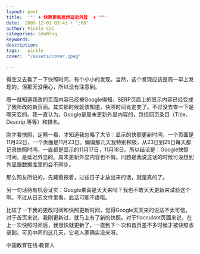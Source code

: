 ```yaml
---
layout: post  
title:  '"' + 快照更新居然延迟外显  + '"'
date:  2009-12-03 03:43 + ":00" 
author: Pickle Cai  
categories: EduBlog  
keywords: 
description:   
tags:	pickle   
cover:  "/assets/cover.jpeg"  

---  
```

    
得空又去看了一下快照时间，有个小小的发现。当然，这个发现应该是周一早上发现的，但那天没用心，所以没有注意到。



周一就知道我改的页面内容已经被Google得知，SERP页面上的显示内容已经变成了我所改的新页面。其实那时候就该知道，快照时间肯定变了。不过没去查一下是哪天变的。我一直认为，Google是周末更新外显内容的，包括网页条目（Title、Descrip.等等）和排名。



刚才看快照，定睛一看，才知道我忽略了大节：显示的快照更新时间，一个页面是11月22日，一个页面是11月23日。偏偏那几天我特别积极，从23日到25日每天都记录快照时间，一直都是显示的11月17日，11月18日。所以结论是：Google快照时间，是延迟外显的。周末更新外显内容也不假。问题是我说这话的时候可没想到外显跟数据库里的会不同步。



那么网友所说的，先藏着掖着，过些日子才放出来的话，就是真的了。



另一句话待有机会证实：Google果真是天天来吗？我也不敢天天更新来试验这个啊。不过从日志文件里看，此话可能不虚哦。



 



比较了一下我的更改时间和快照更新时间，觉得Google天天来的说法不太可信。对于首页来说，我刚更新过，就马上有了新的快照。对于flocculant页面来说，在上一次快照时间后，我很快就更新了，一直到下一次和首页差不多时候才被快照收录到。可见中间的这几天，它老人家确实没来呀。



		    
 中国教育在线·教育人

